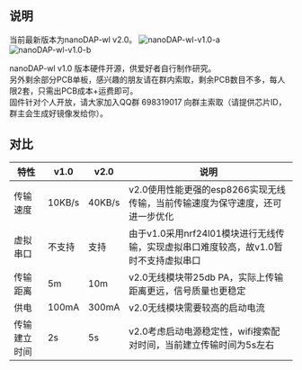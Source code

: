 ## 说明
当前最新版本为nanoDAP-wl v2.0。
![nanoDAP-wl-v1.0-a](https://github.com/wuxx/nanoDAP-wireless/blob/master/v1.0/doc/nanoDAP-wl-v1.0-a.jpg)
![nanoDAP-wl-v1.0-b](https://github.com/wuxx/nanoDAP-wireless/blob/master/v1.0/doc/nanoDAP-wl-v1.0-b.jpg)

nanoDAP-wl v1.0 版本硬件开源，供爱好者自行制作研究。  
另外剩余部分PCB单板，感兴趣的朋友请在群内索取，剩余PCB数目不多，每人限2套，只需出PCB成本+运费即可。  
固件针对个人开放，请大家加入QQ群 698319017 向群主索取（请提供芯片ID，群主会生成好镜像发给你）。  

## 对比
特性|v1.0 | v2.0|说明|
----|----|----|-----|
传输速度 | 10KB/s | 40KB/s |v2.0使用性能更强的esp8266实现无线传输，当前传输速度为保守速度，还可进一步优化|
虚拟串口 | 不支持  | 支持|由于v1.0采用nrf24l01模块进行无线传输，实现虚拟串口难度较高，故v1.0暂时不支持虚拟串口|
传输距离 | 5m    | 10m|v2.0无线模块带25db PA，实际上传输距离更远，信号质量也更稳定|
供电 | 100mA   | 300mA | v2.0无线模块需要较高的启动电流|
传输建立时间| 2s   | 5s|v2.0考虑启动电源稳定性，wifi搜索配对时间，当前建立传输时间为5s左右|
